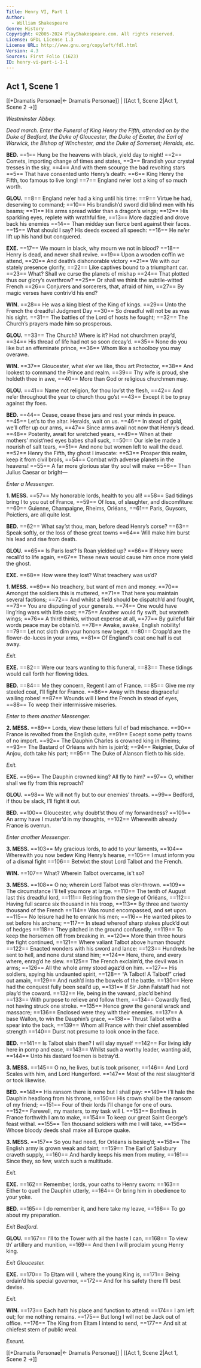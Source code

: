 ```yaml
---
Title: Henry VI, Part 1
Author: 
  - William Shakespeare
Genre: History
Copyright: ©2005-2024 PlayShakespeare.com. All rights reserved.
License: GFDL License 1.3
License URL: http://www.gnu.org/copyleft/fdl.html
Version: 4.3
Sources: First Folio (1623)
ID: henry-vi-part-i-1-1
---
```


## Act 1, Scene 1
[[+Dramatis Personae|← Dramatis Personae]] | [[Act 1, Scene 2|Act 1, Scene 2 →]]

*Westminster Abbey.*

*Dead march. Enter the Funeral of King Henry the Fifth, attended on by the Duke of Bedford, the Duke of Gloucester, the Duke of Exeter, the Earl of Warwick, the Bishop of Winchester, and the Duke of Somerset; Heralds, etc.*

**BED.**
==1== Hung be the heavens with black, yield day to night!
==2== Comets, importing change of times and states,
==3== Brandish your crystal tresses in the sky,
==4== And with them scourge the bad revolting stars
==5== That have consented unto Henry’s death:
==6== King Henry the Fifth, too famous to live long!
==7== England ne’er lost a king of so much worth.

**GLOU.**
==8== England ne’er had a king until his time:
==9== Virtue he had, deserving to command;
==10== His brandish’d sword did blind men with his beams;
==11== His arms spread wider than a dragon’s wings;
==12== His sparkling eyes, replete with wrathful fire,
==13== More dazzled and drove back his enemies
==14== Than midday sun fierce bent against their faces.
==15== What should I say? His deeds exceed all speech:
==16== He ne’er lift up his hand but conquered.

**EXE.**
==17== We mourn in black, why mourn we not in blood?
==18== Henry is dead, and never shall revive.
==19== Upon a wooden coffin we attend,
==20== And death’s dishonorable victory
==21== We with our stately presence glorify,
==22== Like captives bound to a triumphant car.
==23== What? Shall we curse the planets of mishap
==24== That plotted thus our glory’s overthrow?
==25== Or shall we think the subtile-witted French
==26== Conjurers and sorcerers, that, afraid of him,
==27== By magic verses have contriv’d his end?

**WIN.**
==28== He was a king blest of the King of kings.
==29== Unto the French the dreadful Judgment Day
==30== So dreadful will not be as was his sight.
==31== The battles of the Lord of hosts he fought;
==32== The Church’s prayers made him so prosperous.

**GLOU.**
==33== The Church? Where is it? Had not churchmen pray’d,
==34== His thread of life had not so soon decay’d.
==35== None do you like but an effeminate prince,
==36== Whom like a schoolboy you may overawe.

**WIN.**
==37== Gloucester, what e’er we like, thou art Protector,
==38== And lookest to command the Prince and realm.
==39== Thy wife is proud, she holdeth thee in awe,
==40== More than God or religious churchmen may.

**GLOU.**
==41== Name not religion, for thou lov’st the flesh,
==42== And ne’er throughout the year to church thou go’st
==43== Except it be to pray against thy foes.

**BED.**
==44== Cease, cease these jars and rest your minds in peace.
==45== Let’s to the altar. Heralds, wait on us.
==46== In stead of gold, we’ll offer up our arms,
==47== Since arms avail not now that Henry’s dead.
==48== Posterity, await for wretched years,
==49== When at their mothers’ moist’ned eyes babes shall suck,
==50== Our isle be made a nourish of salt tears,
==51== And none but women left to wail the dead.
==52== Henry the Fifth, thy ghost I invocate:
==53== Prosper this realm, keep it from civil broils,
==54== Combat with adverse planets in the heavens!
==55== A far more glorious star thy soul will make
==56== Than Julius Caesar or bright⁠—

*Enter a Messenger.*

**1. MESS.**
==57== My honorable lords, health to you all!
==58== Sad tidings bring I to you out of France,
==59== Of loss, of slaughter, and discomfiture:
==60== Guienne, Champaigne, Rheims, Orléans,
==61== Paris, Guysors, Poictiers, are all quite lost.

**BED.**
==62== What say’st thou, man, before dead Henry’s corse?
==63== Speak softly, or the loss of those great towns
==64== Will make him burst his lead and rise from death.

**GLOU.**
==65== Is Paris lost? Is Roan yielded up?
==66== If Henry were recall’d to life again,
==67== These news would cause him once more yield the ghost.

**EXE.**
==68== How were they lost? What treachery was us’d?

**1. MESS.**
==69== No treachery, but want of men and money.
==70== Amongst the soldiers this is muttered,
==71== That here you maintain several factions;
==72== And whilst a field should be dispatch’d and fought,
==73== You are disputing of your generals.
==74== One would have ling’ring wars with little cost;
==75== Another would fly swift, but wanteth wings;
==76== A third thinks, without expense at all,
==77== By guileful fair words peace may be obtain’d.
==78== Awake, awake, English nobility!
==79== Let not sloth dim your honors new begot.
==80== Cropp’d are the flower-de-luces in your arms,
==81== Of England’s coat one half is cut away.

*Exit.*

**EXE.**
==82== Were our tears wanting to this funeral,
==83== These tidings would call forth her flowing tides.

**BED.**
==84== Me they concern, Regent I am of France.
==85== Give me my steeled coat, I’ll fight for France.
==86== Away with these disgraceful wailing robes!
==87== Wounds will I lend the French in stead of eyes,
==88== To weep their intermissive miseries.

*Enter to them another Messenger.*

**2. MESS.**
==89== Lords, view these letters full of bad mischance.
==90== France is revolted from the English quite,
==91== Except some petty towns of no import.
==92== The Dauphin Charles is crowned king in Rheims;
==93== The Bastard of Orléans with him is join’d;
==94== Reignier, Duke of Anjou, doth take his part;
==95== The Duke of Alanson flieth to his side.

*Exit.*

**EXE.**
==96== The Dauphin crowned king? All fly to him?
==97== O, whither shall we fly from this reproach?

**GLOU.**
==98== We will not fly but to our enemies’ throats.
==99== Bedford, if thou be slack, I’ll fight it out.

**BED.**
==100== Gloucester, why doubt’st thou of my forwardness?
==101== An army have I muster’d in my thoughts,
==102== Wherewith already France is overrun.

*Enter another Messenger.*

**3. MESS.**
==103== My gracious lords, to add to your laments,
==104== Wherewith you now bedew King Henry’s hearse,
==105== I must inform you of a dismal fight
==106== Betwixt the stout Lord Talbot and the French.

**WIN.**
==107== What? Wherein Talbot overcame, is’t so?

**3. MESS.**
==108== O no; wherein Lord Talbot was o’er-thrown.
==109== The circumstance I’ll tell you more at large.
==110== The tenth of August last this dreadful lord,
==111== Retiring from the siege of Orléans,
==112== Having full scarce six thousand in his troop,
==113== By three and twenty thousand of the French
==114== Was round encompassed, and set upon.
==115== No leisure had he to enrank his men;
==116== He wanted pikes to set before his archers;
==117== In stead whereof sharp stakes pluck’d out of hedges
==118== They pitched in the ground confusedly,
==119== To keep the horsemen off from breaking in.
==120== More than three hours the fight continued,
==121== Where valiant Talbot above human thought
==122== Enacted wonders with his sword and lance:
==123== Hundreds he sent to hell, and none durst stand him;
==124== Here, there, and every where, enrag’d he slew.
==125== The French exclaim’d, the devil was in arms;
==126== All the whole army stood agaz’d on him.
==127== His soldiers, spying his undaunted spirit,
==128== “A Talbot! A Talbot!” cried out amain,
==129== And rush’d into the bowels of the battle.
==130== Here had the conquest fully been seal’d up,
==131== If Sir John Falstaff had not play’d the coward.
==132== He, being in the vaward, plac’d behind
==133== With purpose to relieve and follow them,
==134== Cowardly fled, not having struck one stroke.
==135== Hence grew the general wrack and massacre;
==136== Enclosed were they with their enemies.
==137== A base Wallon, to win the Dauphin’s grace,
==138== Thrust Talbot with a spear into the back,
==139== Whom all France with their chief assembled strength
==140== Durst not presume to look once in the face.

**BED.**
==141== Is Talbot slain then? I will slay myself
==142== For living idly here in pomp and ease,
==143== Whilst such a worthy leader, wanting aid,
==144== Unto his dastard foemen is betray’d.

**3. MESS.**
==145== O no, he lives, but is took prisoner,
==146== And Lord Scales with him, and Lord Hungerford.
==147== Most of the rest slaughter’d or took likewise.

**BED.**
==148== His ransom there is none but I shall pay:
==149== I’ll hale the Dauphin headlong from his throne,
==150== His crown shall be the ransom of my friend;
==151== Four of their lords I’ll change for one of ours.
==152== Farewell, my masters, to my task will I.
==153== Bonfires in France forthwith I am to make,
==154== To keep our great Saint George’s feast withal.
==155== Ten thousand soldiers with me I will take,
==156== Whose bloody deeds shall make all Europe quake.

**3. MESS.**
==157== So you had need, for Orléans is besieg’d;
==158== The English army is grown weak and faint;
==159== The Earl of Salisbury craveth supply,
==160== And hardly keeps his men from mutiny,
==161== Since they, so few, watch such a multitude.

*Exit.*

**EXE.**
==162== Remember, lords, your oaths to Henry sworn:
==163== Either to quell the Dauphin utterly,
==164== Or bring him in obedience to your yoke.

**BED.**
==165== I do remember it, and here take my leave,
==166== To go about my preparation.

*Exit Bedford.*

**GLOU.**
==167== I’ll to the Tower with all the haste I can,
==168== To view th’ artillery and munition,
==169== And then I will proclaim young Henry king.

*Exit Gloucester.*

**EXE.**
==170== To Eltam will I, where the young King is,
==171== Being ordain’d his special governor,
==172== And for his safety there I’ll best devise.

*Exit.*

**WIN.**
==173== Each hath his place and function to attend:
==174== I am left out; for me nothing remains.
==175== But long I will not be Jack out of office.
==176== The King from Eltam I intend to send,
==177== And sit at chiefest stern of public weal.

*Exeunt.*

[[+Dramatis Personae|← Dramatis Personae]] | [[Act 1, Scene 2|Act 1, Scene 2 →]]